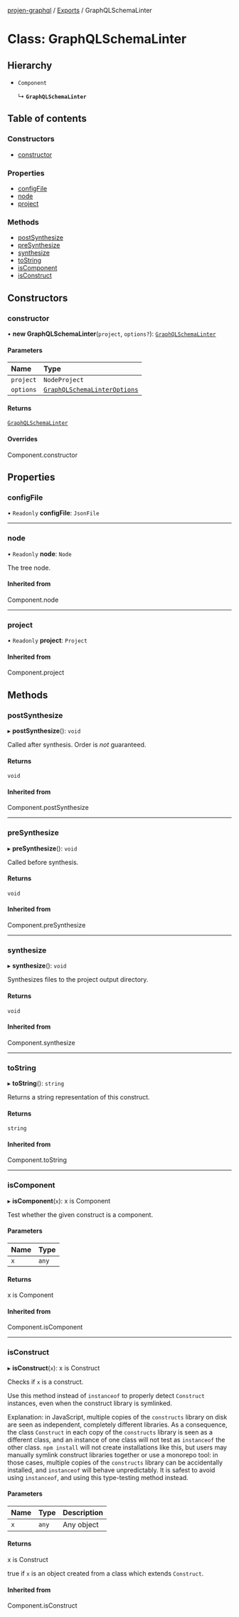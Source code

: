 [projen-graphql](../README.md) / [Exports](../modules.md) / GraphQLSchemaLinter

# Class: GraphQLSchemaLinter

## Hierarchy

- `Component`

  ↳ **`GraphQLSchemaLinter`**

## Table of contents

### Constructors

- [constructor](GraphQLSchemaLinter.md#constructor)

### Properties

- [configFile](GraphQLSchemaLinter.md#configfile)
- [node](GraphQLSchemaLinter.md#node)
- [project](GraphQLSchemaLinter.md#project)

### Methods

- [postSynthesize](GraphQLSchemaLinter.md#postsynthesize)
- [preSynthesize](GraphQLSchemaLinter.md#presynthesize)
- [synthesize](GraphQLSchemaLinter.md#synthesize)
- [toString](GraphQLSchemaLinter.md#tostring)
- [isComponent](GraphQLSchemaLinter.md#iscomponent)
- [isConstruct](GraphQLSchemaLinter.md#isconstruct)

## Constructors

### constructor

• **new GraphQLSchemaLinter**(`project`, `options?`): [`GraphQLSchemaLinter`](GraphQLSchemaLinter.md)

#### Parameters

| Name | Type |
| :------ | :------ |
| `project` | `NodeProject` |
| `options` | [`GraphQLSchemaLinterOptions`](../interfaces/GraphQLSchemaLinterOptions.md) |

#### Returns

[`GraphQLSchemaLinter`](GraphQLSchemaLinter.md)

#### Overrides

Component.constructor

## Properties

### configFile

• `Readonly` **configFile**: `JsonFile`

___

### node

• `Readonly` **node**: `Node`

The tree node.

#### Inherited from

Component.node

___

### project

• `Readonly` **project**: `Project`

#### Inherited from

Component.project

## Methods

### postSynthesize

▸ **postSynthesize**(): `void`

Called after synthesis. Order is *not* guaranteed.

#### Returns

`void`

#### Inherited from

Component.postSynthesize

___

### preSynthesize

▸ **preSynthesize**(): `void`

Called before synthesis.

#### Returns

`void`

#### Inherited from

Component.preSynthesize

___

### synthesize

▸ **synthesize**(): `void`

Synthesizes files to the project output directory.

#### Returns

`void`

#### Inherited from

Component.synthesize

___

### toString

▸ **toString**(): `string`

Returns a string representation of this construct.

#### Returns

`string`

#### Inherited from

Component.toString

___

### isComponent

▸ **isComponent**(`x`): x is Component

Test whether the given construct is a component.

#### Parameters

| Name | Type |
| :------ | :------ |
| `x` | `any` |

#### Returns

x is Component

#### Inherited from

Component.isComponent

___

### isConstruct

▸ **isConstruct**(`x`): x is Construct

Checks if `x` is a construct.

Use this method instead of `instanceof` to properly detect `Construct`
instances, even when the construct library is symlinked.

Explanation: in JavaScript, multiple copies of the `constructs` library on
disk are seen as independent, completely different libraries. As a
consequence, the class `Construct` in each copy of the `constructs` library
is seen as a different class, and an instance of one class will not test as
`instanceof` the other class. `npm install` will not create installations
like this, but users may manually symlink construct libraries together or
use a monorepo tool: in those cases, multiple copies of the `constructs`
library can be accidentally installed, and `instanceof` will behave
unpredictably. It is safest to avoid using `instanceof`, and using
this type-testing method instead.

#### Parameters

| Name | Type | Description |
| :------ | :------ | :------ |
| `x` | `any` | Any object |

#### Returns

x is Construct

true if `x` is an object created from a class which extends `Construct`.

#### Inherited from

Component.isConstruct
